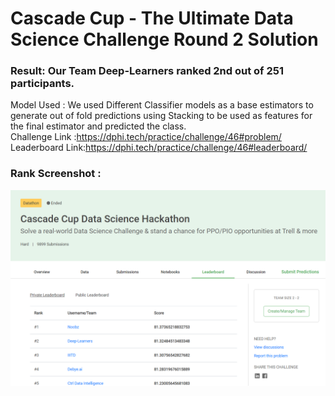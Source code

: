 # Cascade Cup - The Ultimate Data Science Challenge Round 2 Solution
### Result: Our Team Deep-Learners ranked 2nd out of 251 participants.
Model Used : We used Different Classifier models as a base estimators to generate out of fold predictions using Stacking to be used as features for the final estimator and predicted the class.<br />
Challenge Link :https://dphi.tech/practice/challenge/46#problem/ <br />
Leaderboard Link:https://dphi.tech/practice/challenge/46#leaderboard/ <br />
### Rank Screenshot : 
![Screenshot](Rank.png)

